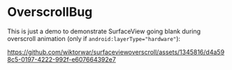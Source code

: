 # OverscrollBug

This is just a demo to demonstrate SurfaceView going blank during overscroll animation (only if `android:layerType="hardware"`): 


https://github.com/wiktorwar/surfaceviewoverscroll/assets/1345816/d4a598c5-0197-4222-992f-e607664392e7
